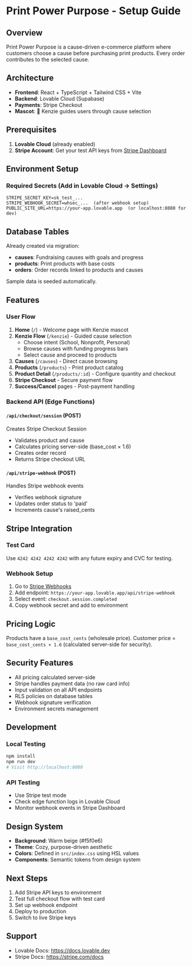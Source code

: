 # Print Power Purpose - Setup Guide

## Overview
Print Power Purpose is a cause-driven e-commerce platform where customers choose a cause before purchasing print products. Every order contributes to the selected cause.

## Architecture
- **Frontend**: React + TypeScript + Tailwind CSS + Vite
- **Backend**: Lovable Cloud (Supabase)
- **Payments**: Stripe Checkout
- **Mascot**: 🐾 Kenzie guides users through cause selection

## Prerequisites
1. **Lovable Cloud** (already enabled)
2. **Stripe Account**: Get your test API keys from [Stripe Dashboard](https://dashboard.stripe.com/test/apikeys)

## Environment Setup

### Required Secrets (Add in Lovable Cloud → Settings)
```
STRIPE_SECRET_KEY=sk_test_...
STRIPE_WEBHOOK_SECRET=whsec_...  (after webhook setup)
PUBLIC_SITE_URL=https://your-app.lovable.app  (or localhost:8080 for dev)
```

## Database Tables
Already created via migration:
- **causes**: Fundraising causes with goals and progress
- **products**: Print products with base costs
- **orders**: Order records linked to products and causes

Sample data is seeded automatically.

## Features

### User Flow
1. **Home** (`/`) - Welcome page with Kenzie mascot
2. **Kenzie Flow** (`/kenzie`) - Guided cause selection
   - Choose intent (School, Nonprofit, Personal)
   - Browse causes with funding progress bars
   - Select cause and proceed to products
3. **Causes** (`/causes`) - Direct cause browsing
4. **Products** (`/products`) - Print product catalog
5. **Product Detail** (`/products/:id`) - Configure quantity and checkout
6. **Stripe Checkout** - Secure payment flow
7. **Success/Cancel** pages - Post-payment handling

### Backend API (Edge Functions)

#### `/api/checkout/session` (POST)
Creates Stripe Checkout Session
- Validates product and cause
- Calculates pricing server-side (base_cost × 1.6)
- Creates order record
- Returns Stripe checkout URL

#### `/api/stripe-webhook` (POST)
Handles Stripe webhook events
- Verifies webhook signature
- Updates order status to 'paid'
- Increments cause's raised_cents

## Stripe Integration

### Test Card
Use `4242 4242 4242 4242` with any future expiry and CVC for testing.

### Webhook Setup
1. Go to [Stripe Webhooks](https://dashboard.stripe.com/test/webhooks)
2. Add endpoint: `https://your-app.lovable.app/api/stripe-webhook`
3. Select event: `checkout.session.completed`
4. Copy webhook secret and add to environment

## Pricing Logic
Products have a `base_cost_cents` (wholesale price).
Customer price = `base_cost_cents × 1.6` (calculated server-side for security).

## Security Features
- All pricing calculated server-side
- Stripe handles payment data (no raw card info)
- Input validation on all API endpoints
- RLS policies on database tables
- Webhook signature verification
- Environment secrets management

## Development

### Local Testing
```bash
npm install
npm run dev
# Visit http://localhost:8080
```

### API Testing
- Use Stripe test mode
- Check edge function logs in Lovable Cloud
- Monitor webhook events in Stripe Dashboard

## Design System
- **Background**: Warm beige (#f5f0e6)
- **Theme**: Cozy, purpose-driven aesthetic
- **Colors**: Defined in `src/index.css` using HSL values
- **Components**: Semantic tokens from design system

## Next Steps
1. Add Stripe API keys to environment
2. Test full checkout flow with test card
3. Set up webhook endpoint
4. Deploy to production
5. Switch to live Stripe keys

## Support
- Lovable Docs: https://docs.lovable.dev
- Stripe Docs: https://stripe.com/docs
